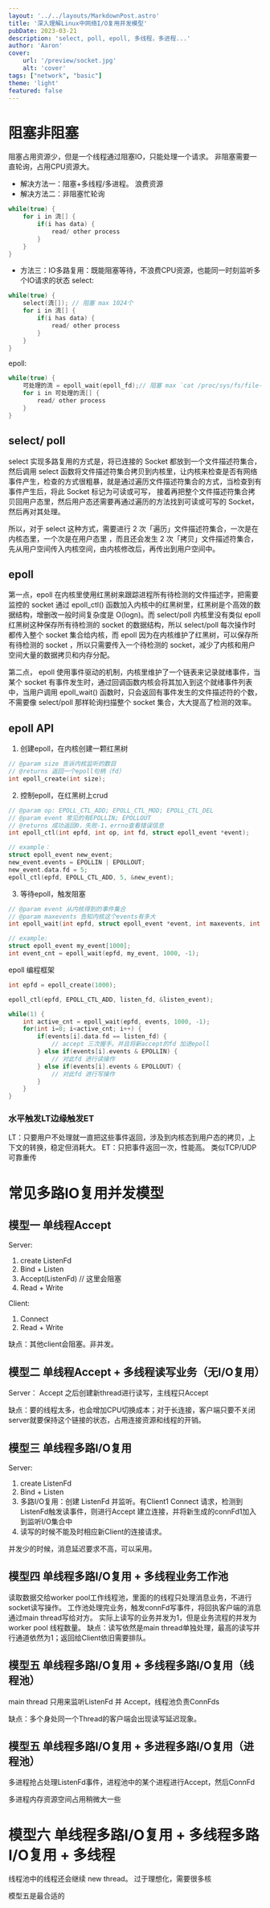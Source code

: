 ```yaml
---
layout: '../../layouts/MarkdownPost.astro'
title: '深入理解Linux中网络I/O复用并发模型'
pubDate: 2023-03-21
description: 'select, poll, epoll, 多线程，多进程...'
author: 'Aaron'
cover:
    url: '/preview/socket.jpg'
    alt: 'cover'
tags: ["network", "basic"]
theme: 'light'
featured: false
---
```


# 阻塞非阻塞
阻塞占用资源少，但是一个线程通过阻塞IO，只能处理一个请求。
非阻塞需要一直轮询，占用CPU资源大。

* 解决方法一：阻塞+多线程/多进程。 浪费资源
* 解决方法二：非阻塞忙轮询
```cpp
while(true) {
    for i in 流[] {
        if(i has data) {
            read/ other process
        }
    }
}
```
* 方法三：IO多路复用：既能阻塞等待，不浪费CPU资源，也能同一时刻监听多个IO请求的状态
select:
```cpp
while(true) {
    select(流[]); // 阻塞 max 1024个
    for i in 流[] {
        if(i has data) {
            read/ other process
        }
    }
}
```
epoll:
```cpp
while(true) {
    可处理的流 = epoll_wait(epoll_fd);// 阻塞 max `cat /proc/sys/fs/file-max` 个
    for i in 可处理的流[] {
        read/ other process
    }
}
```

## select/ poll
select 实现多路复用的方式是，将已连接的 Socket 都放到一个文件描述符集合，然后调用 select 函数将文件描述符集合拷贝到内核里，让内核来检查是否有网络事件产生，检查的方式很粗暴，就是通过遍历文件描述符集合的方式，当检查到有事件产生后，将此 Socket 标记为可读或可写， 接着再把整个文件描述符集合拷贝回用户态里，然后用户态还需要再通过遍历的方法找到可读或可写的 Socket，然后再对其处理。

所以，对于 select 这种方式，需要进行 2 次「遍历」文件描述符集合，一次是在内核态里，一个次是在用户态里 ，而且还会发生 2 次「拷贝」文件描述符集合，先从用户空间传入内核空间，由内核修改后，再传出到用户空间中。

## epoll
第一点，epoll 在内核里使用红黑树来跟踪进程所有待检测的文件描述字，把需要监控的 socket 通过 epoll_ctl() 函数加入内核中的红黑树里，红黑树是个高效的数据结构，增删改一般时间复杂度是 O(logn)。而 select/poll 内核里没有类似 epoll 红黑树这种保存所有待检测的 socket 的数据结构，所以 select/poll 每次操作时都传入整个 socket 集合给内核，而 epoll 因为在内核维护了红黑树，可以保存所有待检测的 socket ，所以只需要传入一个待检测的 socket，减少了内核和用户空间大量的数据拷贝和内存分配。

第二点， epoll 使用事件驱动的机制，内核里维护了一个链表来记录就绪事件，当某个 socket 有事件发生时，通过回调函数内核会将其加入到这个就绪事件列表中，当用户调用 epoll_wait() 函数时，只会返回有事件发生的文件描述符的个数，不需要像 select/poll 那样轮询扫描整个 socket 集合，大大提高了检测的效率。

## epoll API

1. 创建epoll，在内核创建一颗红黑树
```cpp
// @param size 告诉内核监听的数目
// @returns 返回一个epoll句柄（fd）
int epoll_create(int size);
```

2. 控制epoll，在红黑树上crud
```cpp
// @param op: EPOLL_CTL_ADD; EPOLL_CTL_MOD; EPOLL_CTL_DEL
// @param event 常见的有EPOLLIN; EPOLLOUT
// @returns 成功返回0，失败-1，errno查看错误信息
int epoll_ctl(int epfd, int op, int fd, struct epoll_event *event);

// example：
struct epoll_event new_event;
new_event.events = EPOLLIN | EPOLLOUT;
new_event.data.fd = 5;
epoll_ctl(epfd, EPOLL_CTL_ADD, 5, &new_event);
```

3. 等待epoll，触发阻塞 
```cpp
// @param event 从内核得到的事件集合
// @param maxevents 告知内核这个events有多大
int epoll_wait(int epfd, struct epoll_event *event, int maxevents, int timeout);

// example:
struct epoll_event my_event[1000];
int event_cnt = epoll_wait(epfd, my_event, 1000, -1);
```

epoll 编程框架
```cpp
int epfd = epoll_create(1000);

epoll_ctl(epfd, EPOLL_CTL_ADD, listen_fd, &listen_event);

while(1) {
    int active_cnt = epoll_wait(epfd, events, 1000, -1);
    for(int i=0; i<active_cnt; i++) {
        if(events[i].data.fd == listen_fd) {
            // accept 三次握手。并且将新accept的fd 加进epoll
        } else if(events[i].events & EPOLLIN) {
            // 对此fd 进行读操作
        } else if(events[i].events & EPOLLOUT) {
            // 对此fd 进行写操作
        } 
    }
}
```

### 水平触发LT边缘触发ET
LT：只要用户不处理就一直把这些事件返回，涉及到内核态到用户态的拷贝，上下文的转换，稳定但消耗大。
ET：只把事件返回一次，性能高。
类似TCP/UDP 可靠重传

# 常见多路IO复用并发模型

## 模型一 单线程Accept

Server:
1. create ListenFd
2. Bind + Listen 
3. Accept(ListenFd) // 这里会阻塞
4. Read + Write

Client:
1. Connect
2. Read + Write

缺点：其他client会阻塞。非并发。

## 模型二 单线程Accept + 多线程读写业务（无I/O复用）

Server：
Accept 之后创建新thread进行读写，主线程只Accept

缺点：要的线程太多，也会增加CPU切换成本；对于长连接，客户端只要不关闭server就要保持这个链接的状态，占用连接资源和线程的开销。

## 模型三 单线程多路I/O复用

Server:
1. create ListenFd
2. Bind + Listen 
3. 多路I/O复用：创建 ListenFd 并监听。有Client1 Connect 请求，检测到ListenFd触发读事件，则进行Accept 建立连接，并将新生成的connFd1加入到监听I/O集合中
4. 读写的时候不能及时相应新Client的连接请求。

并发少的时候，消息延迟要求不高，可以采用。

## 模型四 单线程多路I/O复用 + 多线程业务工作池

读取数据交给worker pool工作线程池，里面的的线程只处理消息业务，不进行socket读写操作。
工作池处理完业务，触发connFd写事件，将回执客户端的消息通过main thread写给对方。
实际上读写的业务并发为1，但是业务流程的并发为worker pool 线程数量。
缺点：读写依然是main thread单独处理，最高的读写并行通道依然为1；返回给Client依旧需要排队。

## 模型五 单线程多路I/O复用 + 多线程多路I/O复用（线程池）

main thread 只用来监听ListenFd 并 Accept，线程池负责ConnFds

缺点：多个身处同一个Thread的客户端会出现读写延迟现象。

## 模型五 单线程多路I/O复用 + 多进程多路I/O复用（进程池）

多进程抢占处理ListenFd事件，进程池中的某个进程进行Accept，然后ConnFd

多进程内存资源空间占用稍微大一些

# 模型六 单线程多路I/O复用 + 多线程多路I/O复用 + 多线程

线程池中的线程还会继续 new thread。
过于理想化，需要很多核


模型五是最合适的

